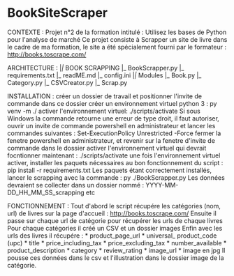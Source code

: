 # BookSiteScraper

CONTEXTE :
Projet n°2 de la formation 
intitulé : Utilisez les bases de Python pour l'analyse de marché
Ce projet consiste à Scrapper un site de livre dans le cadre de ma formation, le site a été spécialement fourni par le formateur : http://books.toscrape.com/

ARCHITECTURE :
|_|_ BOOK SCRAPPING
   |_ BookScrapper.py
   |_ requirements.txt
   |_ readME.md
   |_ config.ini
   |_|_ Modules
	  |_ Book.py
	  |_ Category.py
	  |_ CSVCreator.py
	  |_ Scrap.py

INSTALLATION :
créer un dossier de travail et positionner l'invite de commande dans ce dossier
créer un environnement virtuel python 3 :
py venv -m ./
activer l'environnement virtuel:
./scripts/activate
Si sous Windows la commande retourne une erreur de type droit, il faut autoriser, ouvrir un invite de commande powershell en administrateur et lancer les commandes suivantes :
Set-ExecutionPolicy Unrestricted -Force
fermer la fenetre powershell en administrateur, et revenir sur la fenetre d'invite de commande dans le dossier
activer l'environnement virtuel qui devrait focntionner maintenant :
./scripts/activate
une fois l'environnement virtuel activer, installer les paquets nécessaires au bon fonctionnement du script :
pip install -r requirements.txt
Les paquets étant correctement installés, lancer le scrapping avec la commande :
py ./BookScrapper.py
Les données devraient se collecter dans un dossier nommé :
YYYY-MM-DD_HH_MM_SS_scrapping etc

FONCTIONNEMENT :
Tout d'abord le script récupére les catégories (nom, url) de livres sur la page d'accueil : http://books.toscrape.com/
Ensuite il passe sur chaque url de catégorie pour récupérer les urls de chaque livres
Pour chaque catégories il créé un CSV et un dossier images
Enfin avec les urls des livres il récupére : 
			* product_page_url
			* universal_ product_code (upc)
			* title
			* price_including_tax
			* price_excluding_tax
			* number_available
			* product_description
			* category
			* review_rating
			* image_url
			* image en jpg
Il pousse ces données dans le csv et l'illustration dans le dossier image de la catégorie.